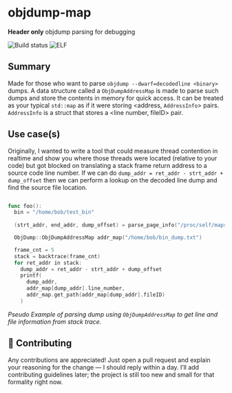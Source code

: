 # objdump-map
**Header only** objdump parsing for debugging

![Build status](https://github.com/ivzap/objdump-map/actions/workflows/test.yml/badge.svg)
![ELF](https://img.shields.io/badge/Supported-ELF64--x86_64-blue)


## Summary
Made for those who want to parse ```objdump --dwarf=decodedline <binary>``` dumps. A data structure called a `ObjDumpAddressMap` is made to parse such dumps and store the contents in memory for quick access. It can be treated as your typical ```std::map``` as if it were storing <address, `AddressInfo`> pairs. `AddressInfo` is a struct that stores a <line number, fileID> pair.

## Use case(s)
Originally, I wanted to write a tool that could measure thread contention in realtime and show you where those threads were located (relative to your code) but got blocked on translating a stack frame return address to a source code line number. If we can do `dump_addr = ret_addr - strt_addr + dump_offset` then we can perform a lookup on the decoded line dump and find the source file location. 

```go

func foo():
  bin = "/home/bob/test_bin"
  
  (strt_addr, end_addr, dump_offset) = parse_page_info("/proc/self/maps", bin).unpack()

  ObjDump::ObjDumpAddressMap addr_map("/home/bob/bin_dump.txt")

  frame_cnt = 5
  stack = backtrace(frame_cnt)
  for ret_addr in stack:
    dump_addr = ret_addr - strt_addr + dump_offset
    printf(
      dump_addr,
      addr_map[dump_addr].line_number,
      addr_map.get_path(addr_map[dump_addr].fileID)
    )
```
_Pseudo Example of parsing dump using `ObjDumpAddressMap` to get line and file information from stack trace._


## 🤝 Contributing
Any contributions are appreciated! Just open a pull request and explain your reasoning for the change — I should reply within a day. I’ll add contributing guidelines later; the project is still too new and small for that formality right now.
